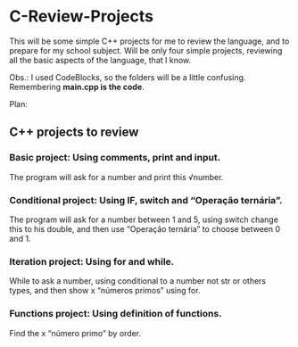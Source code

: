 # C-Review-Projects

This will be some simple C++ projects for me to review the language, and to prepare for my school subject. Will be only four simple projects, reviewing all the basic aspects of the language, that I know.

Obs.: I used CodeBlocks, so the folders will be a little confusing. Remembering **main.cpp is the code**.

Plan:

## C++ projects to review
### Basic project: Using comments, print and input.
The program will ask for a number and print this √number.
### Conditional project: Using IF, switch and “Operação ternária”.
The program will ask for a number between 1 and 5, using switch change this to his double, and then use “Operação ternária” to choose between 0 and 1.
### Iteration project: Using for and while.
While to ask a number, using conditional to a number not str or others types, and then show x “números primos” using for.
### Functions project: Using definition of functions.
Find the x “número primo” by order.
